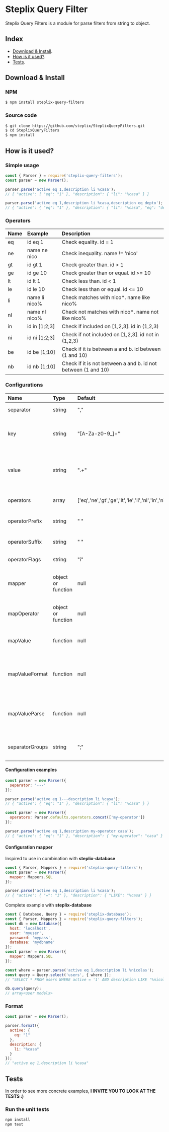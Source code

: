 # Steplix Query Filter

Steplix Query Filters is a module for parse filters from string to object.

## Index

* [Download & Install][install].
* [How is it used?][how_is_it_used].
* [Tests][tests].

## Download & Install

### NPM
```bash
$ npm install steplix-query-filters
```

### Source code
```bash
$ git clone https://github.com/steplix/SteplixQueryFilters.git
$ cd SteplixQueryFilters
$ npm install
```

## How is it used?

### Simple usage
```js
const { Parser } = require('steplix-query-filters');
const parser = new Parser();

parser.parse('active eq 1,description li %casa');
// { "active": { "eq": "1" }, "description": { "li": "%casa" } }

parser.parse('active eq 1,description li %casa,description eq depto');
// { "active": { "eq": "1" }, "description": { "li": "%casa", "eq": "depto" } }
```

### Operators
| Name | Example         | Description                                                   |
|:-----|:----------------|:--------------------------------------------------------------|
| eq   | id eq 1         | Check equality. id = 1                                        |
| ne   | name ne nico    | Check inequality. name != 'nico'                              |
| gt   | id gt 1         | Check greater than. id > 1                                    |
| ge   | id ge 10        | Check greater than or equal. id >= 10                         |
| lt   | id lt 1         | Check less than. id < 1                                       |
| le   | id le 10        | Check less than or equal. id <= 10                            |
| li   | name li nico%   | Check matches with nico*. name like nico%                     |
| nl   | name nl nico%   | Check not matches with nico*. name not like nico%             |
| in   | id in [1;2;3]   | Check if included on [1,2,3]. id in (1,2,3)                   |
| ni   | id ni [1;2;3]   | Check if not included on [1,2,3]. id not in (1,2,3)           |
| be   | id be [1;10]    | Check if it is between a and b. id between (1 and 10)         |
| nb   | id nb [1;10]    | Check if it is not between a and b. id not between (1 and 10) |

### Configurations
| Name            | Type               | Default                                                       | Description                                                        |
|:----------------|:-------------------|:--------------------------------------------------------------|:-------------------------------------------------------------------|
| separator       | string             | ","                                                           | Filter separator.                                                  |
| key             | string             | "[A-Za-z0-9_]+"                                               | String with RegExp format for match key on filters.                |
| value           | string             | ".+"                                                          | String with RegExp format for match value on filters.              |
| operators       | array              | ['eq','ne','gt','ge','lt','le','li','nl','in','ni','be','nb'] | Operators known to the parser.                                     |
| operatorPrefix  | string             | " "                                                           | Operator prefix in the string filter.                              |
| operatorSuffix  | string             | " "                                                           | Operator suffix in the string filter.                              |
| operatorFlags   | string             | "i"                                                           | Operator regexp flag.                                              |
| mapper          | object or function | null                                                          | Mapper used to replace operators. <b>deprecated</b>                |
| mapOperator     | object or function | null                                                          | Mapper used to replace operators.                                  |
| mapValue        | function           | null                                                          | Mapper used to replace values.                                     |
| mapValueFormat  | function           | null                                                          | Mapper used to replace values <i>only on <b>format</b> method.</i> |
| mapValueParse   | function           | null                                                          | Mapper used to replace values <i>only on <b>parse</b> method.</i>  |
| separatorGroups | string             | ";"                                                           | Filter group separator. Example "id in [1;2;3]"                    |

#### Configuration examples
```js
const parser = new Parser({
  separator: '---'
});

parser.parse('active eq 1---description li %casa');
// { "active": { "eq": "1" }, "description": { "li": "%casa" } }
```

```js
const parser = new Parser({
  operators: Parser.defaults.operators.concat(['my-operator'])
});

parser.parse('active eq 1,description my-operator casa');
// { "active": { "eq": "1" }, "description": { "my-operator": "casa" } }
```

#### Configuration mapper

Inspired to use in combination with **steplix-database**

```js
const { Parser, Mappers } = require('steplix-query-filters');
const parser = new Parser({
  mapper: Mappers.SQL
});

parser.parse('active eq 1,description li %casa');
// { "active": { "=": "1" }, "description": { "LIKE": "%casa" } }
```

Complete example with **steplix-database**
```js
const { Database, Query } = require('steplix-database');
const { Parser, Mappers } = require('steplix-query-filters');
const db = new Database({
  host: 'localhost',
  user: 'myuser',
  password: 'mypass',
  database: 'mydbname'
});
const parser = new Parser({
  mapper: Mappers.SQL
});

const where = parser.parse('active eq 1,description li %nicolas');
const query = Query.select('users', { where });
// "SELECT * FROM users WHERE active = '1' AND description LIKE '%nicolas'"

db.query(query);
// array<user models>
```

### Format
```js
const parser = new Parser();

parser.format({
  active: {
    eq: "1"
  },
  description: {
    li: "%casa"
  }
});
// "active eq 1,description li %casa"
```

## Tests

In order to see more concrete examples, **I INVITE YOU TO LOOK AT THE TESTS :)**

### Run the unit tests
```bash
npm install
npm test
```

<!-- deep links -->
[install]: #download--install
[how_is_it_used]: #how-is-it-used
[tests]: #tests
